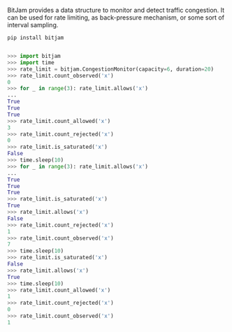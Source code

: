 BitJam provides a data structure to monitor and detect traffic congestion.
It can be used for rate limiting, as back-pressure mechanism, or some sort
of interval sampling.

`pip install bitjam`

```python

>>> import bitjam
>>> import time
>>> rate_limit = bitjam.CongestionMonitor(capacity=6, duration=20)
>>> rate_limit.count_observed('x')
0
>>> for _ in range(3): rate_limit.allows('x')
...
True
True
True
>>> rate_limit.count_allowed('x')
3
>>> rate_limit.count_rejected('x')
0
>>> rate_limit.is_saturated('x')
False
>>> time.sleep(10)
>>> for _ in range(3): rate_limit.allows('x')
...
True
True
True
>>> rate_limit.is_saturated('x')
True
>>> rate_limit.allows('x')
False
>>> rate_limit.count_rejected('x')
1
>>> rate_limit.count_observed('x')
7
>>> time.sleep(10)
>>> rate_limit.is_saturated('x')
False
>>> rate_limit.allows('x')
True
>>> time.sleep(10)
>>> rate_limit.count_allowed('x')
1
>>> rate_limit.count_rejected('x')
0
>>> rate_limit.count_observed('x')
1

```
